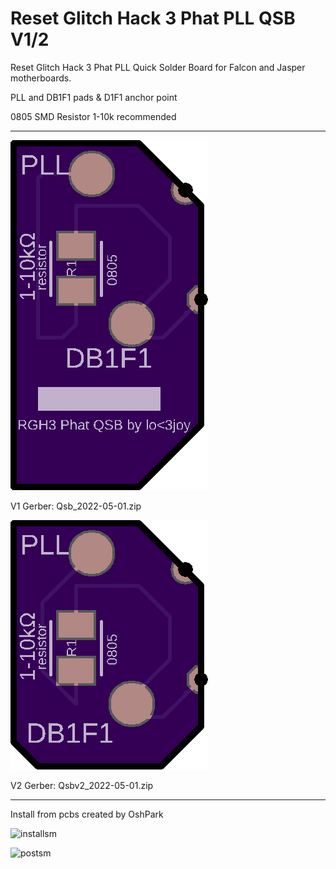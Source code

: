 # Reset Glitch Hack 3 Phat PLL QSB V1/2

Reset Glitch Hack 3 Phat PLL Quick Solder Board
for Falcon and Jasper motherboards.

PLL and DB1F1 pads & D1F1 anchor point

0805 SMD Resistor 1-10k recommended

--------------------------------------------


![v1](https://github.com/connorlovejoy/Reset-Glitch-Hack-3-Phat-QSB/blob/main/v1qsb.png)

V1 Gerber:
Qsb_2022-05-01.zip

![v2](https://github.com/connorlovejoy/Reset-Glitch-Hack-3-Phat-QSB/blob/main/v2qsb.png)

V2 Gerber:
Qsbv2_2022-05-01.zip

--------------------------------------------

Install from pcbs created by OshPark

![installsm](https://user-images.githubusercontent.com/22463607/163845301-da679a6a-ecb1-4f83-aa90-cecc3793df3e.jpg)

![postsm](https://user-images.githubusercontent.com/22463607/163862075-df4b7b36-38b8-43ad-b149-e34a9735025c.jpg)
